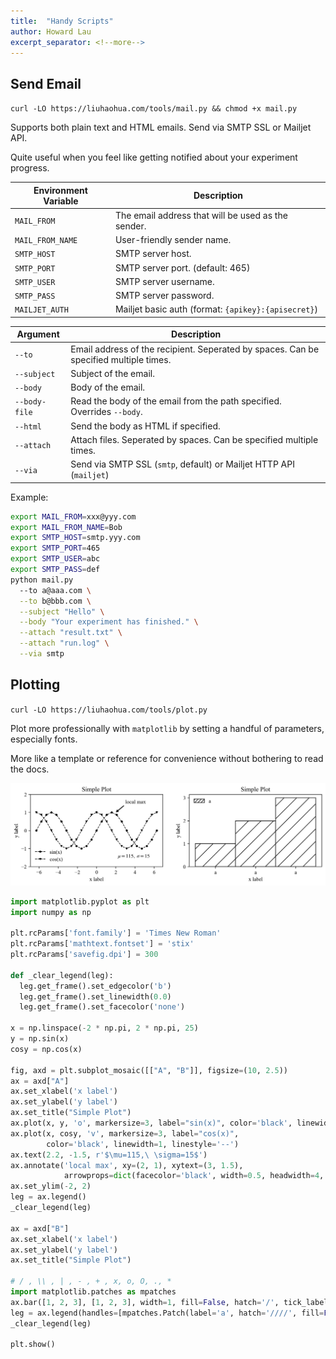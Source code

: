 ```yaml
---
title:  "Handy Scripts"
author: Howard Lau
excerpt_separator: <!--more-->
---
```


## Send Email

`curl -LO https://liuhaohua.com/tools/mail.py && chmod +x mail.py`

Supports both plain text and HTML emails. Send via SMTP SSL or Mailjet API.

Quite useful when you feel like getting notified about your experiment progress.

<!--more-->

|Environment Variable|Description|
|-------------------|-----------|
|`MAIL_FROM`|The email address that will be used as the sender.|
|`MAIL_FROM_NAME`|User-friendly sender name.|
|`SMTP_HOST`|SMTP server host.|
|`SMTP_PORT`|SMTP server port. (default: 465)|
|`SMTP_USER`|SMTP server username.|
|`SMTP_PASS`|SMTP server password.|
|`MAILJET_AUTH`|Mailjet basic auth (format: `{apikey}:{apisecret}`)|

|Argument|Description|
|-------|-----------|
|`--to`|Email address of the recipient. Seperated by spaces. Can be specified multiple times.|
|`--subject`|Subject of the email.|
|`--body`|Body of the email.|
|`--body-file`|Read the body of the email from the path specified. Overrides `--body`.|
|`--html`|Send the body as HTML if specified.|
|`--attach`|Attach files. Seperated by spaces. Can be specified multiple times.|
|`--via`|Send via SMTP SSL (`smtp`, default) or Mailjet HTTP API (`mailjet`)|

Example:

```bash
export MAIL_FROM=xxx@yyy.com
export MAIL_FROM_NAME=Bob
export SMTP_HOST=smtp.yyy.com
export SMTP_PORT=465
export SMTP_USER=abc
export SMTP_PASS=def
python mail.py 
  --to a@aaa.com \
  --to b@bbb.com \
  --subject "Hello" \
  --body "Your experiment has finished." \
  --attach "result.txt" \
  --attach "run.log" \
  --via smtp
```

## Plotting

`curl -LO https://liuhaohua.com/tools/plot.py`

Plot more professionally with `matplotlib` by setting a handful of parameters, especially fonts.

More like a template or reference for convenience without bothering to read the docs.

![plot](/assets/images/plot.png)

```python
import matplotlib.pyplot as plt
import numpy as np

plt.rcParams['font.family'] = 'Times New Roman'
plt.rcParams['mathtext.fontset'] = 'stix'
plt.rcParams['savefig.dpi'] = 300

def _clear_legend(leg):
  leg.get_frame().set_edgecolor('b')
  leg.get_frame().set_linewidth(0.0)
  leg.get_frame().set_facecolor('none')

x = np.linspace(-2 * np.pi, 2 * np.pi, 25)
y = np.sin(x)
cosy = np.cos(x)

fig, axd = plt.subplot_mosaic([["A", "B"]], figsize=(10, 2.5))
ax = axd["A"]
ax.set_xlabel('x label')
ax.set_ylabel('y label')
ax.set_title("Simple Plot")
ax.plot(x, y, 'o', markersize=3, label="sin(x)", color='black', linewidth=1, linestyle='--')
ax.plot(x, cosy, 'v', markersize=3, label="cos(x)", 
        color='black', linewidth=1, linestyle='--')
ax.text(2.2, -1.5, r'$\mu=115,\ \sigma=15$')
ax.annotate('local max', xy=(2, 1), xytext=(3, 1.5),
            arrowprops=dict(facecolor='black', width=0.5, headwidth=4, shrink=0.05, headlength=4))
ax.set_ylim(-2, 2)
leg = ax.legend()
_clear_legend(leg)

ax = axd["B"]
ax.set_xlabel('x label')
ax.set_ylabel('y label')
ax.set_title("Simple Plot")

# / , \\ , | , - , + , x, o, O, ., *
import matplotlib.patches as mpatches
ax.bar([1, 2, 3], [1, 2, 3], width=1, fill=False, hatch='/', tick_label="a")
leg = ax.legend(handles=[mpatches.Patch(label='a', hatch='////', fill=False)])
_clear_legend(leg)

plt.show()
```